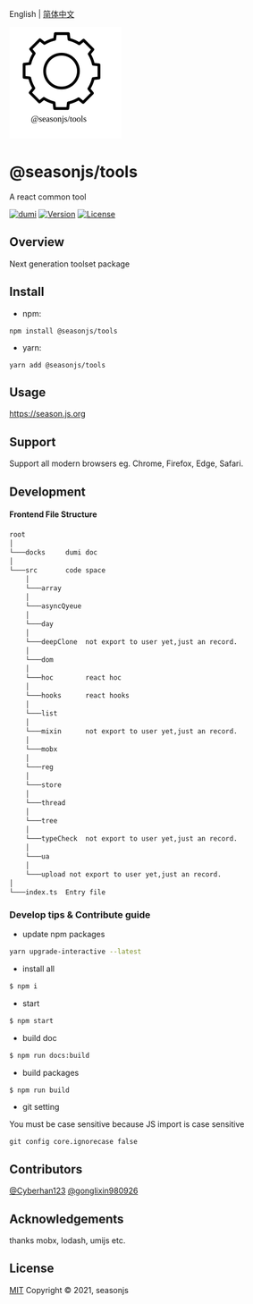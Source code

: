 English | [简体中文](./README.zh-CN.md)


<img src="./docs/public/icon.svg" width="200">

# @seasonjs/tools

A react common tool  
  
<p align="center">

[![dumi](https://img.shields.io/badge/docs%20by-dumi-blue)](https://github.com/umijs/dumi)
<a href="https://www.npmjs.com/package/@seasonjs/tools"><img src="https://img.shields.io/npm/v/@seasonjs/tools.svg?sanitize=true" alt="Version"></a>
<a href="https://www.npmjs.com/package/@seasonjs/tools"><img src="https://img.shields.io/npm/l/@seasonjs/tools.svg?sanitize=true" alt="License"></a>

</p>

## Overview

Next generation toolset package



## Install

- npm:

```shell
npm install @seasonjs/tools
```

- yarn:

```shell
yarn add @seasonjs/tools
```

## Usage

https://season.js.org

## Support

Support all modern browsers eg. Chrome, Firefox, Edge, Safari.

## Development


#### Frontend File Structure
```
root
│
└───docks     dumi doc 
│   
└───src       code space
    │   
    └───array 
    │   
    └───asyncQyeue
    │   
    └───day
    │   
    └───deepClone  not export to user yet,just an record.
    │   
    └───dom      
    │   
    └───hoc        react hoc
    │   
    └───hooks      react hooks
    │   
    └───list          
    │   
    └───mixin      not export to user yet,just an record.
    │   
    └───mobx
    │   
    └───reg
    │   
    └───store
    │   
    └───thread
    │   
    └───tree
    │   
    └───typeCheck  not export to user yet,just an record.
    │   
    └───ua
    │   
    └───upload not export to user yet,just an record.
│   
└───index.ts  Entry file
```

### Develop tips & Contribute guide

- update npm packages

```bash
yarn upgrade-interactive --latest
```

- install all

```bash
$ npm i
```

- start

```bash
$ npm start
```

- build doc

```bash
$ npm run docs:build
```

- build packages

```bash
$ npm run build
```

- git setting
 
You must be case sensitive because JS import is case sensitive

```
git config core.ignorecase false
```
## Contributors

[@Cyberhan123](https://github.com/cyberhan123)
[@gonglixin980926](https://github.com/gonglixin980926)


## Acknowledgements

thanks mobx, lodash, umijs etc.

## License
[MIT](LICENSE)
Copyright © 2021, seasonjs
